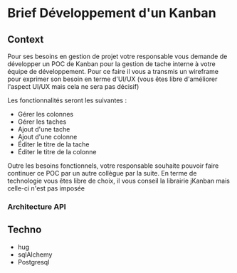 # Brief Développement d'un Kanban

## Context
Pour ses besoins en gestion de projet votre responsable vous demande de développer un POC de Kanban pour la gestion de tache interne à votre équipe de développement.
Pour ce faire il vous a transmis un wireframe pour exprimer son besoin en terme d'UI/UX (vous êtes libre d'améliorer l'aspect UI/UX mais cela ne sera pas décisif)

Les fonctionnalités seront les suivantes :
- Gérer les colonnes
- Gérer les taches
- Ajout d'une tache
- Ajout d'une colonne
- Éditer le titre de la tache
- Éditer le titre de la colonne

Outre les besoins fonctionnels, votre responsable souhaite pouvoir faire continuer ce POC par un autre collègue par la suite.
En terme de technologie vous êtes libre de choix, il vous conseil la librairie jKanban mais celle-ci n'est pas imposée 

### Architecture API

## Techno
- hug
- sqlAlchemy
- Postgresql

